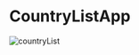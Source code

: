 # CountryListApp

![countryList](https://user-images.githubusercontent.com/31929901/108498471-96d32880-72b5-11eb-8c7e-ddfcba2070ca.gif)
